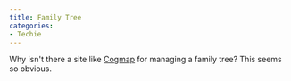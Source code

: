 ```yaml
---
title: Family Tree
categories:
- Techie
---
```


Why isn't there a site like [Cogmap](http://www.cogmap.com/) for managing a family tree? This seems so obvious.
